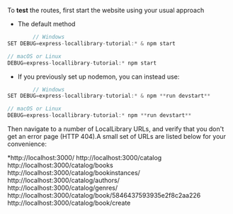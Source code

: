 To **test** the routes, first start the website using your usual approach

* The default method 

```js
		// Windows
SET DEBUG=express-locallibrary-tutorial:* & npm start

// macOS or Linux
DEBUG=express-locallibrary-tutorial:* npm start
```

* If you previously set up nodemon, you can instead use: 

```js
		// Windows
SET DEBUG=express-locallibrary-tutorial:* & npm **run devstart**

// macOS or Linux
DEBUG=express-locallibrary-tutorial:* npm **run devstart**
```

Then navigate to a number of LocalLibrary URLs, and verify that you don't get an error page (HTTP 404).A small set of URLs are listed below for your convenience:

*http://localhost:3000/
http://localhost:3000/catalog
http://localhost:3000/catalog/books
http://localhost:3000/catalog/bookinstances/
http://localhost:3000/catalog/authors/
http://localhost:3000/catalog/genres/
http://localhost:3000/catalog/book/5846437593935e2f8c2aa226
http://localhost:3000/catalog/book/create
